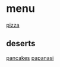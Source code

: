 # menu

[pizza](./recipes/pizza.md)

## deserts

[pancakes](./recipes/pancakes.md)
[papanasi](./recipes/papanasi.md)